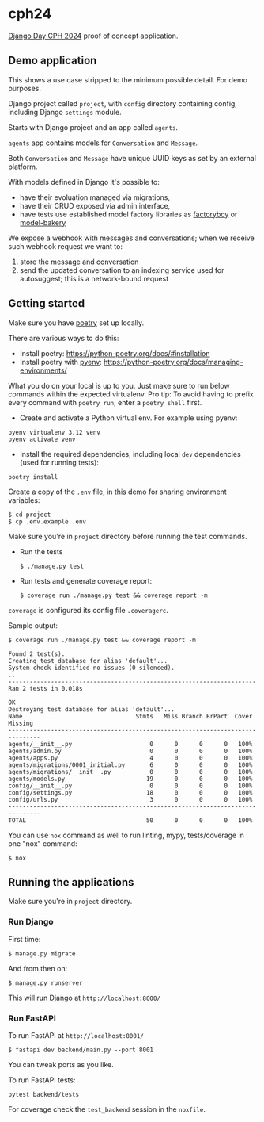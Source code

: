 # cph24

[Django Day CPH 2024](https://2024.djangoday.dk/) proof of concept application.

## Demo application

This shows a use case stripped to the minimum possible detail. For demo purposes.

Django project called `project`, with `config` directory containing config, including Django `settings` module.

Starts with Django project and an app called `agents`.

`agents` app contains models for `Conversation` and `Message`.

Both `Conversation` and `Message` have unique UUID keys as set by an external platform.

With models defined in Django it's possible to:
* have their evoluation managed via migrations,
* have their CRUD exposed via admin interface,
* have tests use established model factory libraries as [factoryboy](https://factoryboy.readthedocs.io/en/stable/) or [model-bakery](https://model-bakery.readthedocs.io/en/latest/)

We expose a webhook with messages and conversations; when we receive such webhook request we want to:

1. store the message and conversation
2. send the updated conversation to an indexing service used for autosuggest; this is a network-bound request

## Getting started

Make sure you have [poetry](https://python-poetry.org/) set up locally.

There are various ways to do this:

* Install poetry: https://python-poetry.org/docs/#installation
* Install poetry with [pyenv](https://github.com/pyenv/pyenv): https://python-poetry.org/docs/managing-environments/

What you do on your local is up to you. Just make sure to run below commands within the expected virtualenv. Pro tip: To avoid having to prefix every command with `poetry run`, enter a `poetry shell` first.

* Create and activate a Python virtual env. For example using pyenv:

 ```
 pyenv virtualenv 3.12 venv
 pyenv activate venv
 ```

* Install the required dependencies, including local `dev` dependencies (used for running tests):

 ```
 poetry install
 ```

Create a copy of the `.env` file, in this demo for sharing environment variables:

```
$ cd project
$ cp .env.example .env
```

Make sure you're in `project` directory before running the test commands.

* Run the tests

  ```
  $ ./manage.py test
  ```

* Run tests and generate coverage report:

  ```
  $ coverage run ./manage.py test && coverage report -m
  ```

`coverage` is configured its config file `.coveragerc`.

Sample output:

```
$ coverage run ./manage.py test && coverage report -m

Found 2 test(s).
Creating test database for alias 'default'...
System check identified no issues (0 silenced).
..
----------------------------------------------------------------------
Ran 2 tests in 0.018s

OK
Destroying test database for alias 'default'...
Name                                Stmts   Miss Branch BrPart  Cover   Missing
-------------------------------------------------------------------------------
agents/__init__.py                      0      0      0      0   100%
agents/admin.py                         0      0      0      0   100%
agents/apps.py                          4      0      0      0   100%
agents/migrations/0001_initial.py       6      0      0      0   100%
agents/migrations/__init__.py           0      0      0      0   100%
agents/models.py                       19      0      0      0   100%
config/__init__.py                      0      0      0      0   100%
config/settings.py                     18      0      0      0   100%
config/urls.py                          3      0      0      0   100%
-------------------------------------------------------------------------------
TOTAL                                  50      0      0      0   100%
```

You can use `nox` command as well to run linting, mypy, tests/coverage in one "nox" command:

```
$ nox
```

## Running the applications

Make sure you're in `project` directory.

### Run Django

First time:

```
$ manage.py migrate
```

And from then on:

```
$ manage.py runserver
```

This will run Django at `http://localhost:8000/`

### Run FastAPI

To run FastAPI at `http://localhost:8001/`

```
$ fastapi dev backend/main.py --port 8001
```

You can tweak ports as you like.

To run FastAPI tests:

```
pytest backend/tests
```

For coverage check the `test_backend` session in the `noxfile`.